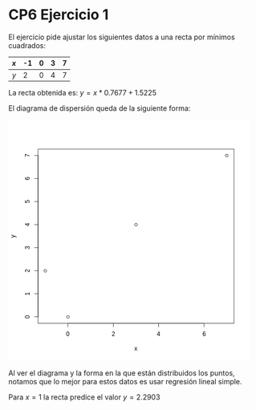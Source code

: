 # CP6 Ejercicio 1

El ejercicio pide ajustar los siguientes datos a una recta por mínimos cuadrados:

| $x$   | -1  | 0 | 3 | 7
| :---: | --- |---|---|---
| $y$   | 2   | 0 | 4 | 7


La recta obtenida es: $y = x * 0.7677 + 1.5225$

El diagrama de dispersión queda de la siguiente forma:

![Diagrama de Dispersión](../images/disp_diagram.png "Diagrama de dispersión")

Al ver el diagrama y la forma en la que están distribuidos los puntos, notamos que lo mejor para estos datos es usar regresión lineal simple.

Para $x = 1$ la recta predice el valor $y = 2.2903$
